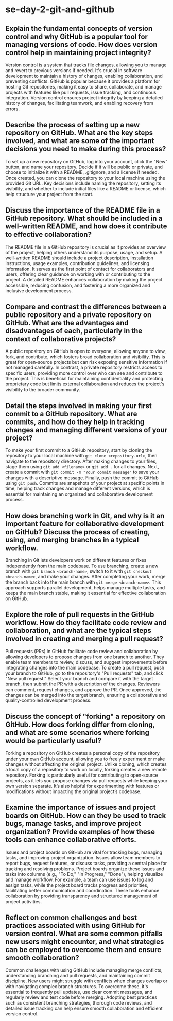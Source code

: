 # se-day-2-git-and-github
## Explain the fundamental concepts of version control and why GitHub is a popular tool for managing versions of code. How does version control help in maintaining project integrity?
Version control is a system that tracks file changes, allowing you to manage and revert to previous versions if needed. It's crucial in software development to maintain a history of changes, enabling collaboration, and preventing conflicts. GitHub is popular because it provides a platform for hosting Git repositories, making it easy to share, collaborate, and manage projects with features like pull requests, issue tracking, and continuous integration. Version control ensures project integrity by keeping a detailed history of changes, facilitating teamwork, and enabling recovery from errors.

## Describe the process of setting up a new repository on GitHub. What are the key steps involved, and what are some of the important decisions you need to make during this process?
To set up a new repository on GitHub, log into your account, click the "New" button, and name your repository. Decide if it will be public or private, and choose to initialize it with a README, .gitignore, and a license if needed. Once created, you can clone the repository to your local machine using the provided Git URL. Key decisions include naming the repository, setting its visibility, and whether to include initial files like a README or license, which help structure your project from the start.
## Discuss the importance of the README file in a GitHub repository. What should be included in a well-written README, and how does it contribute to effective collaboration?
The README file in a GitHub repository is crucial as it provides an overview of the project, helping others understand its purpose, usage, and setup. A well-written README should include a project description, installation instructions, usage examples, contribution guidelines, and licensing information. It serves as the first point of contact for collaborators and users, offering clear guidance on working with or contributing to the project. A detailed README enhances collaboration by making the project accessible, reducing confusion, and fostering a more organized and inclusive development process.
## Compare and contrast the differences between a public repository and a private repository on GitHub. What are the advantages and disadvantages of each, particularly in the context of collaborative projects?
A public repository on GitHub is open to everyone, allowing anyone to view, fork, and contribute, which fosters broad collaboration and visibility. This is great for open-source projects but can risk exposing sensitive information if not managed carefully. In contrast, a private repository restricts access to specific users, providing more control over who can see and contribute to the project. This is beneficial for maintaining confidentiality and protecting proprietary code but limits external collaboration and reduces the project's visibility to the broader community.
## Detail the steps involved in making your first commit to a GitHub repository. What are commits, and how do they help in tracking changes and managing different versions of your project?
To make your first commit to a GitHub repository, start by cloning the repository to your local machine with `git clone <repository-url>`, then navigate to the repository directory. After making changes to your files, stage them using `git add <filename>` or `git add .` for all changes. Next, create a commit with `git commit -m "Your commit message"` to save your changes with a descriptive message. Finally, push the commit to GitHub using `git push`. Commits are snapshots of your project at specific points in time, helping track changes and manage different versions, which is essential for maintaining an organized and collaborative development process.
## How does branching work in Git, and why is it an important feature for collaborative development on GitHub? Discuss the process of creating, using, and merging branches in a typical workflow.
Branching in Git lets developers work on different features or fixes independently from the main codebase. To use branching, create a new branch with `git branch <branch-name>`, switch to it with `git checkout <branch-name>`, and make your changes. After completing your work, merge the branch back into the main branch with `git merge <branch-name>`. This approach supports parallel development, helps manage multiple tasks, and keeps the main branch stable, making it essential for effective collaboration on GitHub.
## Explore the role of pull requests in the GitHub workflow. How do they facilitate code review and collaboration, and what are the typical steps involved in creating and merging a pull request?
Pull requests (PRs) in GitHub facilitate code review and collaboration by allowing developers to propose changes from one branch to another. They enable team members to review, discuss, and suggest improvements before integrating changes into the main codebase. To create a pull request, push your branch to GitHub, go to the repository's "Pull requests" tab, and click "New pull request." Select your branch and compare it with the target branch, then submit the PR with a description of the changes. Reviewers can comment, request changes, and approve the PR. Once approved, the changes can be merged into the target branch, ensuring a collaborative and quality-controlled development process.
## Discuss the concept of "forking" a repository on GitHub. How does forking differ from cloning, and what are some scenarios where forking would be particularly useful?
Forking a repository on GitHub creates a personal copy of the repository under your own GitHub account, allowing you to freely experiment or make changes without affecting the original project. Unlike cloning, which creates a local copy of a repository to work on locally, forking creates a new remote repository. Forking is particularly useful for contributing to open-source projects, as it lets you propose changes via pull requests while keeping your own version separate. It’s also helpful for experimenting with features or modifications without impacting the original project’s codebase.
## Examine the importance of issues and project boards on GitHub. How can they be used to track bugs, manage tasks, and improve project organization? Provide examples of how these tools can enhance collaborative efforts.
Issues and project boards on GitHub are vital for tracking bugs, managing tasks, and improving project organization. Issues allow team members to report bugs, request features, or discuss tasks, providing a central place for tracking and resolving problems. Project boards organize these issues and tasks into columns (e.g., "To Do," "In Progress," "Done"), helping visualize and manage workflow. For example, a team can use issues to log and assign tasks, while the project board tracks progress and priorities, facilitating better communication and coordination. These tools enhance collaboration by providing transparency and structured management of project activities.
## Reflect on common challenges and best practices associated with using GitHub for version control. What are some common pitfalls new users might encounter, and what strategies can be employed to overcome them and ensure smooth collaboration?
Common challenges with using GitHub include managing merge conflicts, understanding branching and pull requests, and maintaining commit discipline. New users might struggle with conflicts when changes overlap or with navigating complex branch structures. To overcome these, it's essential to frequently pull updates, use clear commit messages, and regularly review and test code before merging. Adopting best practices such as consistent branching strategies, thorough code reviews, and detailed issue tracking can help ensure smooth collaboration and efficient version control.
